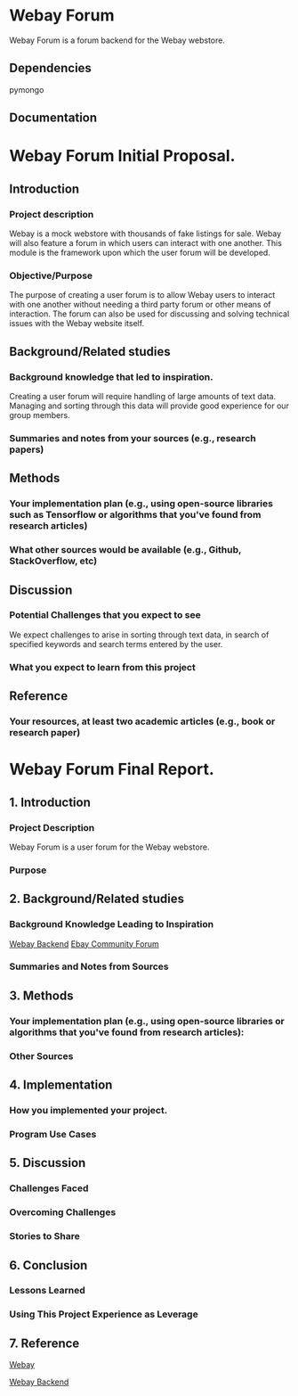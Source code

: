 # Webay Forum

Webay Forum is a forum backend for the Webay webstore.

## Dependencies

pymongo

## Documentation

# Webay Forum Initial Proposal.

## Introduction

### Project description

Webay is a mock webstore with thousands of fake listings for sale.
Webay will also feature a forum in which users can interact with one another.
This module is the framework upon which the user forum will be developed.

### Objective/Purpose

The purpose of creating a user forum is to allow Webay users to interact with
one another without needing a third party forum or other means of interaction.
The forum can also be used for discussing and solving technical issues with the
Webay website itself.

## Background/Related studies

### Background knowledge that led to inspiration.

Creating a user forum will require handling of large amounts of text data.
Managing and sorting through this data will provide good experience for
our group members.

### Summaries and notes from your sources (e.g., research papers)

## Methods

### Your implementation plan (e.g., using open-source libraries such as Tensorflow or algorithms that you've found from research articles)

### What other sources would be available (e.g., Github, StackOverflow, etc)

## Discussion

### Potential Challenges that you expect to see

We expect challenges to arise in sorting through text data, in search of specified
keywords and search terms entered by the user.

### What you expect to learn from this project

## Reference

### Your resources, at least two academic articles (e.g., book or research paper)

# Webay Forum Final Report.

## 1. Introduction

### Project Description

<!-- Provide a project description. -->

Webay Forum is a user forum for the Webay webstore.

### Purpose

<!-- Provide a purpose. -->

## 2. Background/Related studies

### Background Knowledge Leading to Inspiration

<!-- Provide background here. -->

[Webay Backend](https://github.com/MiguelAgueda/Webay-Backend)
[Ebay Community Forum](https://community.ebay.com/)

### Summaries and Notes from Sources

<!-- Provide notes here. Images of handwritten notes will work. -->

## 3. Methods

### Your implementation plan (e.g., using open-source libraries or algorithms that you've found from research articles):

<!-- Provide an implementation plan. -->

### Other Sources

<!--
Provide all sources here as soon as refrenced.
Format: [Text to display](www.Link_to_source_here.com)
-->

## 4. Implementation

### How you implemented your project.

<!-- Describe general implementation. -->

### Program Use Cases

<!-- Provide screenshots of program in action. -->

## 5. Discussion

### Challenges Faced

<!-- Describe challenges. Why was it a challenge? -->

### Overcoming Challenges

<!-- How were the challenges mentioned, resolved? -->

### Stories to Share

<!-- Anything to share with class? -->

## 6. Conclusion

### Lessons Learned

<!-- Lessons about processes, programming, working in a group, et. -->

### Using This Project Experience as Leverage

<!-- How will this project help you get to the next level? -->

## 7. Reference

[Webay](https://github.com/MiguelAgueda/Webay)

[Webay Backend](https://github.com/MiguelAgueda/Webay-Backend)
